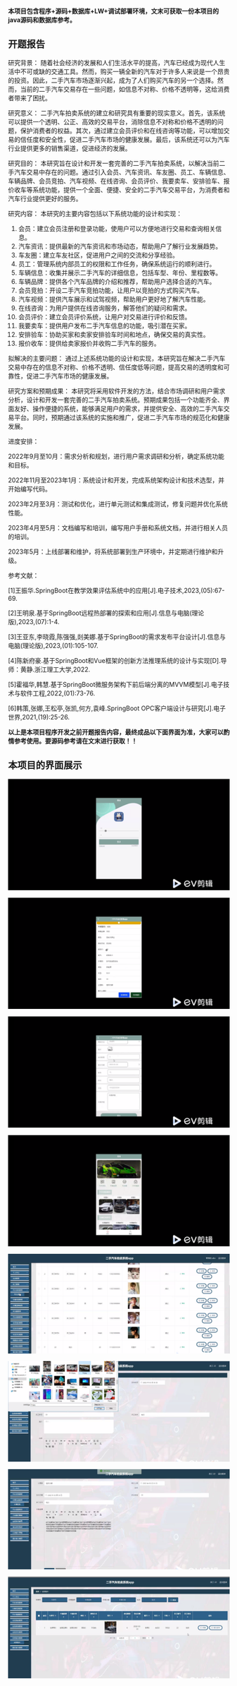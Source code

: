 ****本项目包含程序+源码+数据库+LW+调试部署环境，文末可获取一份本项目的java源码和数据库参考。****

## ******开题报告******

研究背景：
随着社会经济的发展和人们生活水平的提高，汽车已经成为现代人生活中不可或缺的交通工具。然而，购买一辆全新的汽车对于许多人来说是一个昂贵的投资。因此，二手汽车市场逐渐兴起，成为了人们购买汽车的另一个选择。然而，当前的二手汽车交易存在一些问题，如信息不对称、价格不透明等，这给消费者带来了困扰。

研究意义：
二手汽车拍卖系统的建立和研究具有重要的现实意义。首先，该系统可以提供一个透明、公正、高效的交易平台，消除信息不对称和价格不透明的问题，保护消费者的权益。其次，通过建立会员评价和在线咨询等功能，可以增加交易的信任度和安全性，促进二手汽车市场的健康发展。最后，该系统还可以为汽车行业提供更多的销售渠道，促进经济的发展。

研究目的：
本研究旨在设计和开发一套完善的二手汽车拍卖系统，以解决当前二手汽车交易中存在的问题。通过引入会员、汽车资讯、车友圈、员工、车辆信息、车辆品牌、会员竞拍、汽车视频、在线咨询、会员评价、我要卖车、安排验车、报价收车等系统功能，提供一个全面、便捷、安全的二手汽车交易平台，为消费者和汽车行业提供更好的服务。

研究内容： 本研究的主要内容包括以下系统功能的设计和实现：

  1. 会员：建立会员注册和登录功能，使用户可以方便地进行交易和查询相关信息。
  2. 汽车资讯：提供最新的汽车资讯和市场动态，帮助用户了解行业发展趋势。
  3. 车友圈：建立车友社区，促进用户之间的交流和分享经验。
  4. 员工：管理系统内部员工的权限和工作任务，确保系统运行的顺利进行。
  5. 车辆信息：收集并展示二手汽车的详细信息，包括车型、年份、里程数等。
  6. 车辆品牌：提供各个汽车品牌的介绍和推荐，帮助用户选择合适的汽车。
  7. 会员竞拍：开设二手汽车竞拍功能，让用户以竞拍的方式购买汽车。
  8. 汽车视频：提供汽车展示和试驾视频，帮助用户更好地了解汽车性能。
  9. 在线咨询：为用户提供在线咨询服务，解答他们的疑问和需求。
  10. 会员评价：建立会员评价系统，让用户对交易进行评价和反馈。
  11. 我要卖车：提供用户发布二手汽车信息的功能，吸引潜在买家。
  12. 安排验车：协助买家和卖家安排验车时间和地点，确保交易的真实性。
  13. 报价收车：提供给卖家报价并收购二手汽车的服务。

拟解决的主要问题：
通过上述系统功能的设计和实现，本研究旨在解决二手汽车交易中存在的信息不对称、价格不透明、信任度低等问题，提高交易的透明度和可靠性，促进二手汽车市场的健康发展。

研究方案和预期成果：
本研究将采用软件开发的方法，结合市场调研和用户需求分析，设计和开发一套完善的二手汽车拍卖系统。预期成果包括一个功能齐全、界面友好、操作便捷的系统，能够满足用户的需求，并提供安全、高效的二手汽车交易平台。同时，预期通过该系统的实施和推广，促进二手汽车市场的规范化和健康发展。

进度安排：

2022年9月至10月：需求分析和规划，进行用户需求调研和分析，确定系统功能和目标。

2022年11月至2023年1月：系统设计和开发，完成系统架构设计和技术选型，并开始编写代码。

2023年2月至3月：测试和优化，进行单元测试和集成测试，修复问题并优化系统性能。

2023年4月至5月：文档编写和培训，编写用户手册和系统文档，并进行相关人员的培训。

2023年5月：上线部署和维护，将系统部署到生产环境中，并定期进行维护和升级。

参考文献：

[1]王振华.SpringBoot在教学效果评估系统中的应用[J].电子技术,2023,(05):67-69.

[2]王明泉.基于SpringBoot远程热部署的探索和应用[J].信息与电脑(理论版),2023,(07):1-4.

[3]王亚东,李晓霞,陈强强,剡美娜.基于SpringBoot的需求发布平台设计[J].信息与电脑(理论版),2023,(01):105-107.

[4]陈新府豪.基于SpringBoot和Vue框架的创新方法推理系统的设计与实现[D].导师：黄静.浙江理工大学,2022.

[5]霍福华,韩慧.基于SpringBoot微服务架构下前后端分离的MVVM模型[J].电子技术与软件工程,2022,(01):73-76.

[6]韩策,张娜,王松亭,张凯,何方,袁峰.SpringBoot OPC客户端设计与研究[J].电子世界,2021,(19):25-26.

****以上是本项目程序开发之前开题报告内容，最终成品以下面界面为准，大家可以酌情参考使用。要源码参考请在文末进行获取！！****

## ******本项目的界面展示******

![](./res/95411dca89df41a1b54b7ed58d694b67.png)

![](./res/346f748a32e143b685e11b4c9e098cb3.png)

![](./res/7df2ab8ec7ec47ffb2b85a115496153b.png)

![](./res/f0e5d82a999d40e0a8c4f62147b97713.png)

![](./res/4acc511aad09477681ac90eaf28026fc.png)

![](./res/7719ac9f454e4661977934f6fea3fbe1.png)

![](./res/7dc54ac2ad454182853898c9f8738cba.png)

![](./res/0ab7059cf0c84f6db5dba795b1740576.png)

